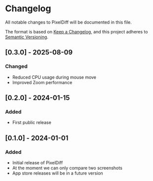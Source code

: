 # Changelog

All notable changes to PixelDiff will be documented in this file.

The format is based on [Keep a Changelog](https://keepachangelog.com/en/1.0.0/),
and this project adheres to [Semantic Versioning](https://semver.org/spec/v2.0.0.html).

## [0.3.0] - 2025-08-09

### Changed

- Reduced CPU usage during mouse move
- Improved Zoom performance

## [0.2.0] - 2024-01-15

### Added
- First public release


## [0.1.0] - 2024-01-01

### Added
- Initial release of PixelDiff
- At the moment we can only compare two screenshots
- App store releases will be in a future version

